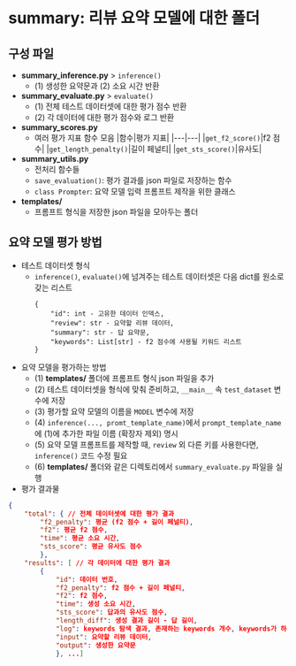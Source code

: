 # summary: 리뷰 요약 모델에 대한 폴더

## 구성 파일

- **summary_inference.py** > `inference()`
  - (1) 생성한 요약문과 (2) 소요 시간 반환
- **summary_evaluate.py** > `evaluate()`
  - (1) 전체 테스트 데이터셋에 대한 평가 점수 반환
  - (2) 각 데이터에 대한 평가 점수와 로그 반환
- **summary_scores.py**
  - 여러 평가 지표 함수 모음
    |함수|평가 지표|
    |---|---|
    |`get_f2_score()`|f2 점수|
    |`get_length_penalty()`|길이 페널티|
    |`get_sts_score()`|유사도|
- **summary_utils.py**
  - 전처리 함수들
  - `save_evaluation()`: 평가 결과를 json 파일로 저장하는 함수
  - `class Prompter`: 요약 모델 입력 프롬프트 제작을 위한 클래스
- **templates/**
  - 프롬프트 형식을 저장한 json 파일을 모아두는 폴더

## 요약 모델 평가 방법

- 테스트 데이터셋 형식
  - `inference()`, `evaluate()`에 넘겨주는 테스트 데이터셋은 다음 dict를 원소로 갖는 리스트
    ```
    {
        "id": int - 고유한 데이터 인덱스,
        "review": str - 요약할 리뷰 데이터,
        "summary": str - 답 요약문,
        "keywords": List[str] - f2 점수에 사용될 키워드 리스트
    }
    ```
- 요약 모델을 평가하는 방법
  - (1) **templates/** 폴더에 프롬프트 형식 json 파일을 추가
  - (2) 테스트 데이터셋을 형식에 맞춰 준비하고, `__main__` 속 `test_dataset` 변수에 저장
  - (3) 평가할 요약 모델의 이름을 `MODEL` 변수에 저장
  - (4) `inference(..., promt_template_name)`에서 `prompt_template_name`에 (1)에 추가한 파일 이름 (확장자 제외) 명시
  - (5) 요약 모델 프롬프트를 제작할 때, `review` 외 다른 키를 사용한다면, `inference()` 코드 수정 필요
  - (6) **templates/** 폴더와 같은 디렉토리에서 `summary_evaluate.py` 파일을 실행
- 평가 결과물
```json
{
    "total": { // 전체 데이터셋에 대한 평가 결과
        "f2_penalty": 평균 (f2 점수 + 길이 페널티), 
        "f2": 평균 f2 점수, 
        "time": 평균 소요 시간, 
        "sts_score": 평균 유사도 점수
        }, 
    "results": [ // 각 데이터에 대한 평가 결과
        {
            "id": 데이터 번호, 
            "f2_penalty": f2 점수 + 길이 페널티, 
            "f2": f2 점수, 
            "time": 생성 소요 시간, 
            "sts_score": 답과의 유사도 점수, 
            "length_diff": 생성 결과 길이 - 답 길이, 
            "log": keywords 탐색 결과, 존재하는 keywords 개수, keywords가 하나도 없는 문장 개수 및 리스트에 대한 로그, 
            "input": 요약할 리뷰 데이터, 
            "output": 생성한 요약문
            }, ...]
```

